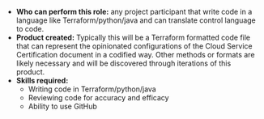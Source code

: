 * **Who can perform this role:**  any project participant that write code in a language like Terraform/python/java and can translate control language to code.
* **Product created:**  Typically this will be a Terraform formatted code file that can represent the opinionated configurations of the Cloud Service Certification document in a codified way.   Other methods or formats are likely necessary and will be discovered through iterations of this product.
* **Skills required:**  
  * Writing code in Terraform/python/java
  * Reviewing code for accuracy and efficacy
  * Ability to use GitHub